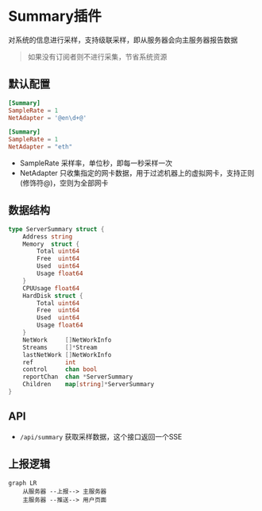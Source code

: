 # Summary插件

对系统的信息进行采样，支持级联采样，即从服务器会向主服务器报告数据

> 如果没有订阅者则不进行采集，节省系统资源

## 默认配置

```toml
[Summary]
SampleRate = 1
NetAdapter = '@en\d+@'
```

```toml
[Summary]
SampleRate = 1
NetAdapter = "eth"
```

- SampleRate 采样率，单位秒，即每一秒采样一次
- NetAdapter 只收集指定的网卡数据，用于过滤机器上的虚拟网卡，支持正则(修饰符@)，空则为全部网卡

## 数据结构

```go
type ServerSummary struct {
	Address string
	Memory  struct {
		Total uint64
		Free  uint64
		Used  uint64
		Usage float64
	}
	CPUUsage float64
	HardDisk struct {
		Total uint64
		Free  uint64
		Used  uint64
		Usage float64
	}
	NetWork     []NetWorkInfo
	Streams     []*Stream
	lastNetWork []NetWorkInfo
	ref         int
	control     chan bool
	reportChan  chan *ServerSummary
	Children    map[string]*ServerSummary
}
```


## API

- `/api/summary` 获取采样数据，这个接口返回一个SSE

## 上报逻辑

```mermaid
graph LR
    从服务器 --上报--> 主服务器
    主服务器 --推送--> 用户页面
```